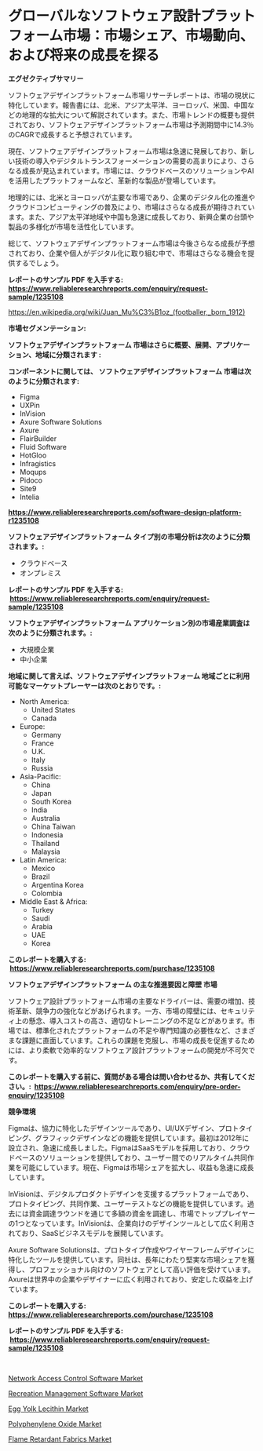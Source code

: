 <p><h1>グローバルなソフトウェア設計プラットフォーム市場：市場シェア、市場動向、および将来の成長を探る</h1></p><p><strong>エグゼクティブサマリー</strong></p>
<p><p>ソフトウェアデザインプラットフォーム市場リサーチレポートは、市場の現状に特化しています。報告書には、北米、アジア太平洋、ヨーロッパ、米国、中国などの地理的な拡大について解説されています。また、市場トレンドの概要も提供されており、ソフトウェアデザインプラットフォーム市場は予測期間中に14.3％のCAGRで成長すると予想されています。</p><p>現在、ソフトウェアデザインプラットフォーム市場は急速に発展しており、新しい技術の導入やデジタルトランスフォーメーションの需要の高まりにより、さらなる成長が見込まれています。市場には、クラウドベースのソリューションやAIを活用したプラットフォームなど、革新的な製品が登場しています。</p><p>地理的には、北米とヨーロッパが主要な市場であり、企業のデジタル化の推進やクラウドコンピューティングの普及により、市場はさらなる成長が期待されています。また、アジア太平洋地域や中国も急速に成長しており、新興企業の台頭や製品の多様化が市場を活性化しています。</p><p>総じて、ソフトウェアデザインプラットフォーム市場は今後さらなる成長が予想されており、企業や個人がデジタル化に取り組む中で、市場はさらなる機会を提供するでしょう。</p></p>
<p><strong>レポートのサンプル PDF を入手する: <a href="https://www.reliableresearchreports.com/enquiry/request-sample/1235108">https://www.reliableresearchreports.com/enquiry/request-sample/1235108</a></strong></p>
<p><a href="https://en.wikipedia.org/wiki/Juan_Mu%C3%B1oz_(footballer,_born_1912)">https://en.wikipedia.org/wiki/Juan_Mu%C3%B1oz_(footballer,_born_1912)</a></p>
<p><strong>市場セグメンテーション:</strong></p>
<p><strong> ソフトウェアデザインプラットフォーム 市場はさらに概要、展開、アプリケーション、地域に分類されます :</strong></p>
<p><strong>コンポーネントに関しては、 ソフトウェアデザインプラットフォーム 市場は次のように分類されます: &nbsp;</strong></p>
<p><ul><li>Figma</li><li>UXPin</li><li>InVision</li><li>Axure Software Solutions</li><li>Axure</li><li>FlairBuilder</li><li>Fluid Software</li><li>HotGloo</li><li>Infragistics</li><li>Moqups</li><li>Pidoco</li><li>Site9</li><li>Intelia</li></ul></p>
<p><strong><a href="https://www.reliableresearchreports.com/software-design-platform-r1235108">https://www.reliableresearchreports.com/software-design-platform-r1235108</a></strong></p>
<p><strong> ソフトウェアデザインプラットフォーム タイプ別の市場分析は次のように分類されます。:</strong></p>
<p><ul><li>クラウドベース</li><li>オンプレミス</li></ul></p>
<p><strong>レポートのサンプル PDF を入手する: &nbsp;<a href="https://www.reliableresearchreports.com/enquiry/request-sample/1235108">https://www.reliableresearchreports.com/enquiry/request-sample/1235108</a></strong></p>
<p><strong> ソフトウェアデザインプラットフォーム アプリケーション別の市場産業調査は次のように分類されます。:</strong></p>
<p><ul><li>大規模企業</li><li>中小企業</li></ul></p>
<p><strong>地域に関して言えば、ソフトウェアデザインプラットフォーム 地域ごとに利用可能なマーケットプレーヤーは次のとおりです。:</strong></p>
<p><ul>
    <li>
        North America:
        <ul>
            <li>United States</li>
            <li>Canada</li>
        </ul>
    </li>
    <li>
        Europe:
        <ul>
            <li>Germany</li>
            <li>France</li>
            <li>U.K.</li>
            <li>Italy</li>
            <li>Russia</li>
        </ul>
    </li>
    <li>
        Asia-Pacific:
        <ul>
            <li>China</li>
            <li>Japan</li>
            <li>South Korea</li>
            <li>India</li>
            <li>Australia</li>
            <li>China Taiwan</li>
            <li>Indonesia</li>
            <li>Thailand</li>
            <li>Malaysia</li>
        </ul>
    </li>
    <li>
        Latin America:
        <ul>
            <li>Mexico</li>
            <li>Brazil</li>
            <li>Argentina Korea</li>
            <li>Colombia</li>
        </ul>
    </li>
    <li>
        Middle East & Africa:
        <ul>
            <li>Turkey</li>
            <li>Saudi</li>
            <li>Arabia</li>
            <li>UAE</li>
            <li>Korea</li>
        </ul>
    </li>
    </ul></p>
<p><strong>このレポートを購入する: &nbsp;<a href="https://www.reliableresearchreports.com/purchase/1235108">https://www.reliableresearchreports.com/purchase/1235108</a></strong></p>
<p><strong>ソフトウェアデザインプラットフォーム の主な推進要因と障壁 市場</strong></p>
<p><p>ソフトウェア設計プラットフォーム市場の主要なドライバーは、需要の増加、技術革新、競争力の強化などがあげられます。一方、市場の障壁には、セキュリティ上の懸念、導入コストの高さ、適切なトレーニングの不足などがあります。市場では、標準化されたプラットフォームの不足や専門知識の必要性など、さまざまな課題に直面しています。これらの課題を克服し、市場の成長を促進するためには、より柔軟で効率的なソフトウェア設計プラットフォームの開発が不可欠です。</p></p>
<p><strong>このレポートを購入する前に、質問がある場合は問い合わせるか、共有してください。:&nbsp; <a href="https://www.reliableresearchreports.com/enquiry/pre-order-enquiry/1235108">https://www.reliableresearchreports.com/enquiry/pre-order-enquiry/1235108</a></strong></p>
<p><strong>競争環境</strong></p>
<p><p>Figmaは、協力に特化したデザインツールであり、UI/UXデザイン、プロトタイピング、グラフィックデザインなどの機能を提供しています。最初は2012年に設立され、急速に成長しました。FigmaはSaaSモデルを採用しており、クラウドベースのソリューションを提供しており、ユーザー間でのリアルタイム共同作業を可能にしています。現在、Figmaは市場シェアを拡大し、収益も急速に成長しています。</p><p>InVisionは、デジタルプロダクトデザインを支援するプラットフォームであり、プロトタイピング、共同作業、ユーザーテストなどの機能を提供しています。過去には資金調達ラウンドを通じて多額の資金を調達し、市場でトッププレイヤーの1つとなっています。InVisionは、企業向けのデザインツールとして広く利用されており、SaaSビジネスモデルを展開しています。</p><p>Axure Software Solutionsは、プロトタイプ作成やワイヤーフレームデザインに特化したツールを提供しています。同社は、長年にわたり堅実な市場シェアを獲得し、プロフェッショナル向けのソフトウェアとして高い評価を受けています。Axureは世界中の企業やデザイナーに広く利用されており、安定した収益を上げています。</p></p>
<p><strong>このレポートを購入する: &nbsp; <a href="https://www.reliableresearchreports.com/purchase/1235108">https://www.reliableresearchreports.com/purchase/1235108</a></strong></p>
<p><strong>レポートのサンプル PDF を入手する: &nbsp;<a href="https://www.reliableresearchreports.com/enquiry/request-sample/1235108">https://www.reliableresearchreports.com/enquiry/request-sample/1235108</a></strong><strong></strong></p>
<p>&nbsp;</p>
<p><p><a href="https://issuu.com/reportprime-2/docs/network-access-control-software-market-size-2030.p">Network Access Control Software Market</a></p><p><a href="https://issuu.com/reportprime-2/docs/recreation-management-software-market-size-2030.pp">Recreation Management Software Market</a></p><p><a href="https://medium.com/@max.sanderson5645/global-egg-yolk-lecithin-market-size-is-expected-to-experience-a-cagr-of-13-4-8fbe72bb1780">Egg Yolk Lecithin Market</a></p><p><a href="https://github.com/waylose1223/Market-Research-Report-List-1/blob/main/polyphenylene-oxide-market.md">Polyphenylene Oxide Market</a></p><p><a href="https://github.com/hzxpgedq27/Market-Research-Report-List-1/blob/main/flame-retardant-fabrics-market.md">Flame Retardant Fabrics Market</a></p></p>